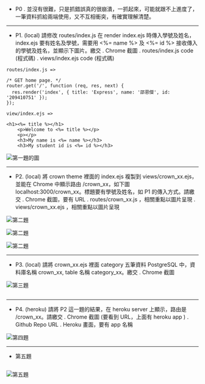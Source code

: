 - P0
  . 並沒有很難，只是抓錯誤真的很崩潰，一抓起來，可能就跟不上進度了，一筆資料抓給兩端使用，又不互相衝突，有確實理解清楚。

---

- P1. (local) 請修改 routes/index.js 在 render index.ejs 時傳入學號及姓名，index.ejs 要有姓名及學號，需要用 <%= name %> 及 <%= id %> 接收傳入的學號及姓名，並顯示下圖片。繳交
  . Chrome 截圖
  . routes/index.js code (程式碼)
  . views/index.ejs code (程式碼)

```
routes/index.js =>

/* GET home page. */
router.get('/', function (req, res, next) {
  res.render('index', { title: 'Express', name: '邵恩傑', id: '209410751' });
});

```

```
view/index.ejs =>

<h1><%= title %></h1>
    <p>Welcome to <%= title %></p>
    <p></p>
    <h3>My name is <%= name %></h3>
    <h3>My student id is <%= id %></h3>

```

![第一題的圖](https://i.imgur.com/aZt2UTo.png)

---

- P2. (local) 將 crown theme 裡面的 index.ejs 複製到 views/crown_xx.ejs，並能在 Chrome 中顯示路由 /crown_xx，如下圖 localhost:3000/crown_xx。標題要有學號及姓名，如 P1 的傳入方式。請繳交
  . Chrome 截圖，要有 URL
  . routes/crown_xx.js ，相關重點以圖片呈現
  . views/crown_xx.ejs ，相關重點以圖片呈現

![第二題](https://i.imgur.com/9pBSbip.jpg)

![第二題]()

![第二題]()

---

- P3. (local) 請將 crown_xx.ejs 裡面 category 五筆資料 PostgreSQL 中，資料庫名稱 crown_xx, table 名稱 category_xx。繳交
  . Chrome 截圖

![第三題](https://i.imgur.com/E0BtQ2Q.jpg)

```

```

---

- P4. (heroku) 請將 P2 這一題的結果，在 heroku server 上顯示，路由是 /crown_xx。請繳交
  . Chrome 截圖 (要看到 URL，上面有 heroku app )
  . Github Repo URL
  . Heroku 畫面，要有 app 名稱

![第四題](https://i.imgur.com/ffkQUHX.png)

---

- 第五題

```

```

![第五題](https://i.imgur.com/adVM9Ps.jpg)
